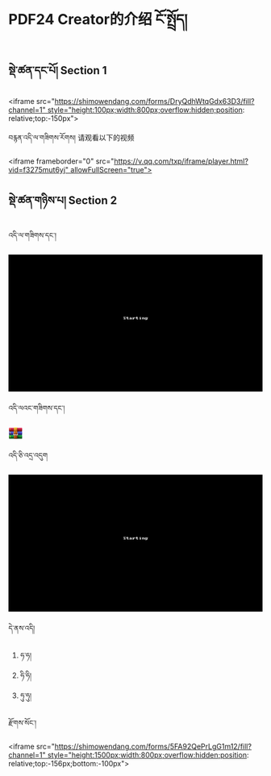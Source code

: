 # PDF24 Creator的介绍 ངོ་སྤྲོད།

## སྡེ་ཚན་དང་པོ། Section 1

<iframe src="https://shimowendang.com/forms/DryQdhWtqGdx63D3/fill?channel=1" style="height:100px;width:800px;overflow:hidden;position: relative;top:-150px"></iframe>

བརྙན་འདི་ལ་གཟིགས་རོགས། 请观看以下的视频

<iframe frameborder="0" src="https://v.qq.com/txp/iframe/player.html?vid=f3275mut6yj" allowFullScreen="true"></iframe>

## སྡེ་ཚན་གཉིས་པ། Section 2

འདི་ལ་གཟིགས་དང་།

![image1](images/01.gif)

འདི་ལའང་གཟིགས་དང་།

![image1](images/000003.png)

འདི་ཅི་འདྲ་འདུག

![image1](images/03.gif)

དེ་ནས་འདི།

1.  ཧ་ཧ།
2.  ཧི་ཧི།
3.  ཧུ་ཧུ།

རྫོགས་སོང་།

<iframe src="https://shimowendang.com/forms/5FA92QePrLgG1m12/fill?channel=1" style="height:1500px;width:800px;overflow:hidden;position: relative;top:-156px;bottom:-100px"></iframe>
